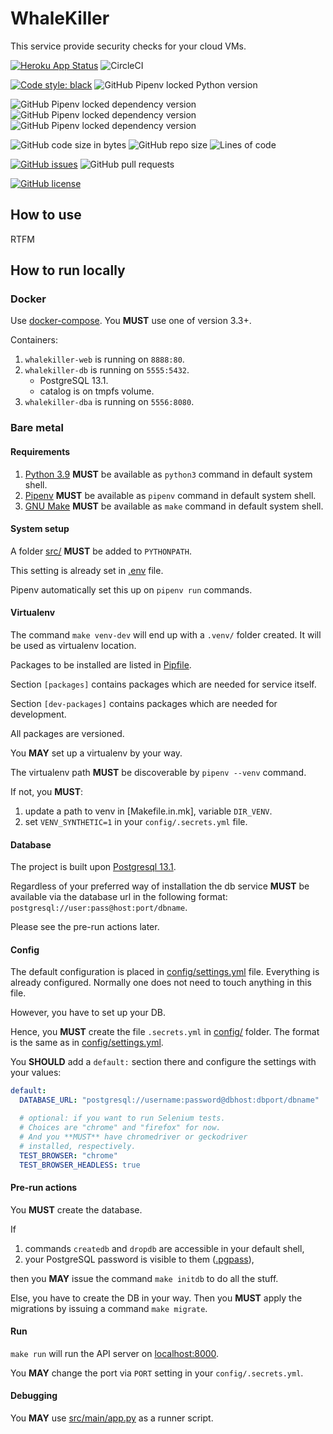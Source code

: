 # WhaleKiller

This service provide security checks
for your cloud VMs.

[![Heroku App Status](http://heroku-shields.herokuapp.com/whalekiller)](https://whalekiller.herokuapp.com)
![CircleCI](https://img.shields.io/circleci/build/github/tgrx/whalekiller/main)

[![Code style: black](https://img.shields.io/badge/code%20style-black-000000.svg)](https://github.com/psf/black)
![GitHub Pipenv locked Python version](https://img.shields.io/github/pipenv/locked/python-version/tgrx/whalekiller)

![GitHub Pipenv locked dependency version](https://img.shields.io/github/pipenv/locked/dependency-version/tgrx/whalekiller/gunicorn)
![GitHub Pipenv locked dependency version](https://img.shields.io/github/pipenv/locked/dependency-version/tgrx/whalekiller/uvicorn)
![GitHub Pipenv locked dependency version](https://img.shields.io/github/pipenv/locked/dependency-version/tgrx/whalekiller/fastapi)

![GitHub code size in bytes](https://img.shields.io/github/languages/code-size/tgrx/whalekiller)
![GitHub repo size](https://img.shields.io/github/repo-size/tgrx/whalekiller)
![Lines of code](https://img.shields.io/tokei/lines/github/tgrx/whalekiller)

[![GitHub issues](https://img.shields.io/github/issues/tgrx/whalekiller)](https://github.com/tgrx/whalekiller/issues)
![GitHub pull requests](https://img.shields.io/github/issues-pr/tgrx/whalekiller)

[![GitHub license](https://img.shields.io/github/license/tgrx/whalekiller)](https://github.com/tgrx/whalekiller/blob/main/LICENSE)


## How to use

RTFM

## How to run locally

### Docker

Use [docker-compose](https://docs.docker.com/compose/).
You **MUST** use one of version 3.3+.

Containers:

1. `whalekiller-web` is running on `8888:80`.
1. `whalekiller-db` is running on `5555:5432`.
   - PostgreSQL 13.1.
   - catalog is on tmpfs volume.
1. `whalekiller-dba` is running on `5556:8080`.

### Bare metal

#### Requirements

1. [Python 3.9](https://www.python.org/)
   **MUST** be available  as `python3` command
   in default system shell. 
1. [Pipenv](https://pipenv.pypa.io/en/latest/)
   **MUST** be available as `pipenv` command 
   in default system shell.
1. [GNU Make](https://www.gnu.org/software/make/)
   **MUST** be available as `make` command
   in default system shell.

#### System setup

A folder [src/](src/) **MUST** be added to `PYTHONPATH`.

This setting is already set in [.env](.env) file.

Pipenv automatically set this up
on `pipenv run` commands.

#### Virtualenv

The command `make venv-dev` will end up
with a `.venv/` folder created.
It will be used as virtualenv location.

Packages to be installed are listed in [Pipfile](Pipfile).

Section `[packages]` contains packages
which are needed for service itself.

Section `[dev-packages]` contains packages
which are needed for development.

All packages are versioned.

You **MAY** set up a virtualenv by your way.

The virtualenv path **MUST** be discoverable
by `pipenv --venv` command.

If not, you **MUST**:
1. update a path to venv in [Makefile.in.mk],
   variable `DIR_VENV`.
1. set `VENV_SYNTHETIC=1`
   in your `config/.secrets.yml` file.

#### Database

The project is built
upon [Postgresql 13.1](https://www.postgresql.org/).

Regardless of your preferred way of installation
the db service **MUST** be available
via the database url
in the following format:
`postgresql://user:pass@host:port/dbname`.

Please see the pre-run actions later.

#### Config

The default configuration is placed 
in [config/settings.yml](config/settings.yml) file.
Everything is already configured.
Normally one does not need to touch
anything in this file.

However, you have to set up your DB.

Hence, you **MUST** create the file
`.secrets.yml` in [config/](config/) folder.
The format is the same as in [config/settings.yml](config/settings.yml).

You **SHOULD** add a `default:` section there
and configure the settings with your values:

```yaml
default:
  DATABASE_URL: "postgresql://username:password@dbhost:dbport/dbname"

  # optional: if you want to run Selenium tests.
  # Choices are "chrome" and "firefox" for now.
  # And you **MUST** have chromedriver or geckodriver
  # installed, respectively.
  TEST_BROWSER: "chrome"
  TEST_BROWSER_HEADLESS: true
```

#### Pre-run actions

You **MUST** create the database.

If

1. commands `createdb` and `dropdb`
   are accessible in your default shell,
1. your PostgreSQL password is visible to them
   ([.pgpass](https://www.postgresql.org/docs/current/libpq-pgpass.html)),

then you **MAY** issue the command `make initdb` 
to do all the stuff.

Else, you have to create the DB in your way.
Then you **MUST** apply the migrations 
by issuing a command `make migrate`.

#### Run

`make run` will run the API server 
on [localhost:8000](http://localhost:8000).

You **MAY** change the port via `PORT` setting
in your `config/.secrets.yml`.

#### Debugging

You **MAY** use [src/main/app.py](src/main/app.py)
as a runner script.
